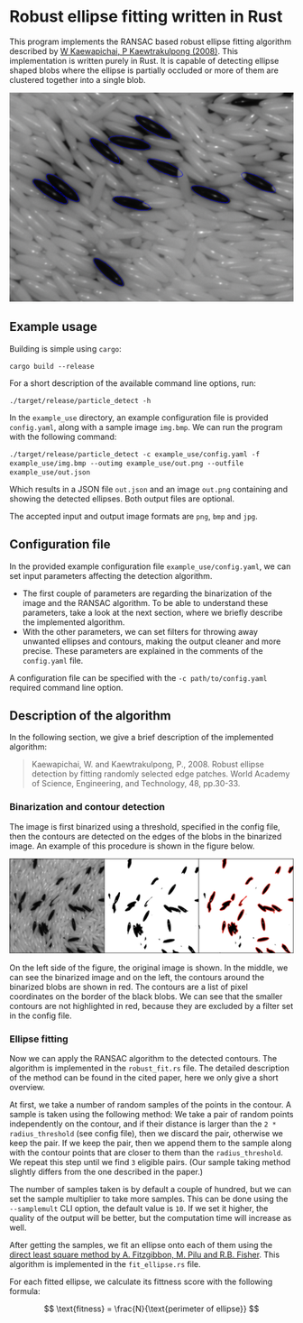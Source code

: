 # Robust ellipse fitting written in Rust

This program implements the RANSAC based robust ellipse fitting algorithm described by [W Kaewapichai, P Kaewtrakulpong (2008)](https://scholar.google.com/scholar?cluster=5586026904313573649&hl=en&as_sdt=2007). This implementation is written purely in Rust. It is capable of detecting ellipse shaped blobs where the ellipse is partially occluded or more of them are clustered together into a single blob.

![Example picture](example.png)

## Example usage

Building is simple using `cargo`:

```shell
cargo build --release
```

For a short description of the available command line options, run:

```shell
./target/release/particle_detect -h
```

In the `example_use` directory, an example configuration file is provided `config.yaml`, along with a sample image `img.bmp`. We can run the program with the following command:

```shell
./target/release/particle_detect -c example_use/config.yaml -f example_use/img.bmp --outimg example_use/out.png --outfile example_use/out.json
```

Which results in a JSON file `out.json` and an image `out.png` containing and showing the detected ellipses. Both output files are optional.

The accepted input and output image formats are `png`, `bmp` and `jpg`.

## Configuration file

In the provided example configuration file `example_use/config.yaml`, we can set input parameters affecting the detection algorithm.

- The first couple of parameters are regarding the binarization of the image and the RANSAC algorithm. To be able to understand these parameters, take a look at the next section, where we briefly describe the implemented algorithm.
- With the other parameters, we can set filters for throwing away unwanted ellipses and contours, making the output cleaner and more precise. These parameters are explained in the comments of the `config.yaml` file.

A configuration file can be specified with the `-c path/to/config.yaml` required command line option.

## Description of the algorithm

In the following section, we give a brief description of the implemented algorithm:

> Kaewapichai, W. and Kaewtrakulpong, P., 2008. Robust ellipse detection by fitting randomly selected edge patches. World Academy of Science, Engineering, and Technology, 48, pp.30-33.

### Binarization and contour detection

The image is first binarized using a threshold, specified in the config file, then the contours are detected on the edges of the blobs in the binarized image. An example of this procedure is shown in the figure below.

![An example showing the result of binarization and the contours found.](binarization_and_contours.png)

On the left side of the figure, the original image is shown. In the middle, we can see the binarized image and on the left, the contours around the binarized blobs are shown in red. The contours are a list of pixel coordinates on the border of the black blobs. We can see that the smaller contours are not highlighted in red, because they are excluded by a filter set in the config file.

### Ellipse fitting

Now we can apply the RANSAC algorithm to the detected contours. The algorithm is implemented in the `robust_fit.rs` file. The detailed description of the method can be found in the cited paper, here we only give a short overview.

At first, we take a number of random samples of the points in the contour. A sample is taken using the following method: We take a pair of random points independently on the contour, and if their distance is larger than the `2 * radius_threshold` (see config file), then we discard the pair, otherwise we keep the pair. If we keep the pair, then we append them to the sample along with the contour points that are closer to them than the `radius_threshold`. We repeat this step until we find `3` eligible pairs. (Our sample taking method slightly differs from the one described in the paper.)

The number of samples taken is by default a couple of hundred, but we can set the sample multiplier to take more samples. This can be done using the `--samplemult` CLI option, the default value is `10`. If we set it higher, the quality of the output will be better, but the computation time will increase as well.

After getting the samples, we fit an ellipse onto each of them using the [direct least square method by A. Fitzgibbon, M. Pilu and R.B. Fisher](https://ieeexplore.ieee.org/document/765658). This algorithm is implemented in the `fit_ellipse.rs` file.

For each fitted ellipse, we calculate its fittness score with the following formula:

$$
\text{fitness} = \frac{N}{\text{perimeter of ellipse}}
$$

